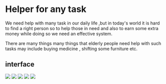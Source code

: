 # Helper for any task

We need help with many task in our daily life ,but in today's world it is hard to find a right person so to help those in need and also to earn some extra money while doing so we need an  effective system.

There are many things many things that elderly people need help with such tasks may include buying medicine , shifting some furniture etc.

## interface 

<img src="images/Capture" >
<img src="images/Capture1" >
<img src="images/Capture2" >
<img src="images/Capture3" >
<img src="images/Capture4" >

